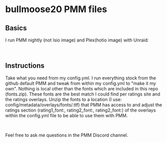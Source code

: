 # bullmoose20 PMM files
## Basics
I run PMM nightly (not lsio image) and Plex(hotio image) with Unraid:

<br>

## Instructions
Take what you need from my config.yml. I run everything stock from the github default PMM and tweak from within my config.yml to "make it my own". Nothing is local other than the fonts which are included in this repo (fonts.zip). These fonts are the best match I could find per ratings site and the ratings overlays. Unzip the fonts to a location (I use: config/metadata/overlays/fonts/<fontname>.ttf) that PMM has access to and adjust the ratings section (rating1_font:, rating2_font:, rating2_font:) of the overlays within the config.yml file to be able to use them with PMM.

<br>

Feel free to ask me questions in the PMM Discord channel.

<br>
